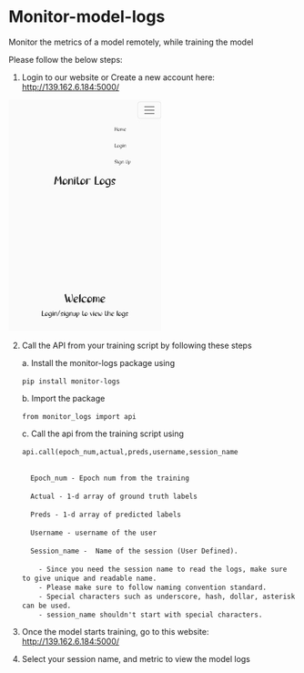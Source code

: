 # Monitor-model-logs
Monitor the metrics of a model remotely, while training the model 

Please follow the below steps:

  1. Login to our website or Create a new account here: http://139.162.6.184:5000/
  
  ![app](https://github.com/Vinithavn/Monitor-model-logs/blob/master/Screenshot_2022-08-30-15-59-19-17_40deb401b9ffe8e1df2f1cc5ba480b12.jpg)
  
  2. Call the API from your training script by following these steps
 
      a. Install the monitor-logs package using
      
      ```pip install monitor-logs```
      
      
      b. Import the package
      
      ```from monitor_logs import api```
      
      c. Call the api from the training script using
      
      ```api.call(epoch_num,actual,preds,username,session_name```
      
      ```
      
        Epoch_num - Epoch num from the training
        
        Actual - 1-d array of ground truth labels
        
        Preds - 1-d array of predicted labels
        
        Username - username of the user
        
        Session_name -  Name of the session (User Defined).
        
          - Since you need the session name to read the logs, make sure to give unique and readable name.
          - Please make sure to follow naming convention standard.
          - Special characters such as underscore, hash, dollar, asterisk can be used.
          - session_name shouldn't start with special characters.
       ```

  3. Once the model starts training, go to this website: http://139.162.6.184:5000/
  4. Select your session name, and metric to view the model logs



